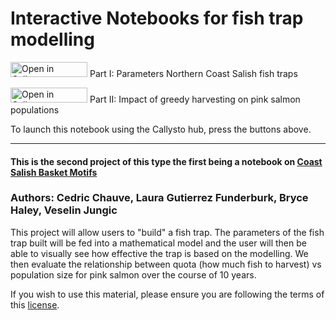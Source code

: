 # Interactive Notebooks for fish trap modelling

<a href="https://tinyurl.com/y4qsw55w" target="_blank"><img src="https://raw.githubusercontent.com/callysto/curriculum-notebooks/master/open-in-callysto-button.svg?sanitize=true" width="123" height="24" alt="Open in Callysto"/></a> Part I: Parameters Northern Coast Salish fish traps

<a href="https://tinyurl.com/y3glsqrb" target="_blank"><img src="https://raw.githubusercontent.com/callysto/curriculum-notebooks/master/open-in-callysto-button.svg?sanitize=true" width="123" height="24" alt="Open in Callysto"/></a> Part II: Impact of greedy harvesting on pink salmon populations


To launch this notebook using the Callysto hub, press the buttons above.
______________

#### This is the second project of this type the first being a notebook on  [Coast Salish Basket Motifs](https://github.com/cchauve/Callysto-Salish-Baskets)

### Authors: Cedric Chauve, Laura Gutierrez Funderburk, Bryce Haley, Veselin Jungic

This project will allow users to "build" a fish trap. The parameters of
the fish trap built will be fed into a mathematical model and the user
will then be able to visually see how effective the trap is based on the
modelling. We then evaluate the relationship between quota (how much fish 
to harvest) vs population size for pink salmon over the course of 10 years.

If you wish to use this material, please ensure you are following the terms of this [license](https://github.com/BryceHaley/Callysto-Fish-Traps/blob/master/LICENSE.md).

